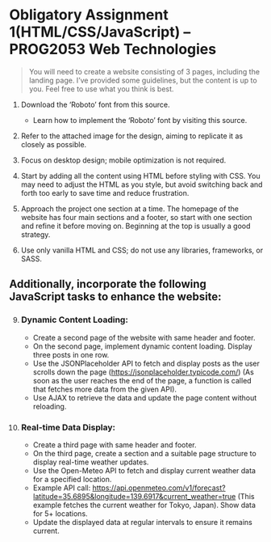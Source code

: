 # Obligatory Assignment 1(HTML/CSS/JavaScript) – PROG2053 Web Technologies

> You will need to create a website consisting of 3 pages, including the landing page. I’ve provided some guidelines, but the content is up to you. Feel free to use what you think is best.

1. Download the ‘Roboto’ font from this source.
    - Learn how to implement the ‘Roboto’ font by visiting this source.
    
2. Refer to the attached image for the design, aiming to replicate it as closely as possible.

3. Focus on desktop design; mobile optimization is not required.

4. Start by adding all the content using HTML before styling with CSS. You may need to adjust the HTML as you style, but avoid switching back and forth too early to save time and reduce frustration.

5. Approach the project one section at a time. The homepage of the website has four main sections and a footer, so start with one section and refine it before moving on. Beginning at the top is usually a good strategy.

6. Use only vanilla HTML and CSS; do not use any libraries, frameworks, or SASS.

## Additionally, incorporate the following JavaScript tasks to enhance the website:

9. ### Dynamic Content Loading:
    - Create a second page of the website with same header and footer.
    - On the second page, implement dynamic content loading. Display three posts in one row.
    - Use the JSONPlaceholder API to fetch and display posts as the user scrolls down the page (https://jsonplaceholder.typicode.com/) (As soon as the user reaches the end of the page, a function is called that fetches more data from the given API).
    - Use AJAX to retrieve the data and update the page content without reloading.

10. ### Real-time Data Display:
    - Create a third page with same header and footer.
    - On the third page, create a section and a suitable page structure to display real-time
    weather updates.
    - Use the Open-Meteo API to fetch and display current weather data for a specified
    location.
    - Example API call: https://api.openmeteo.com/v1/forecast?latitude=35.6895&longitude=139.6917&current_weather=true
    (This example fetches the current weather for Tokyo, Japan). Show data for 5+ locations.
    - Update the displayed data at regular intervals to ensure it remains current.